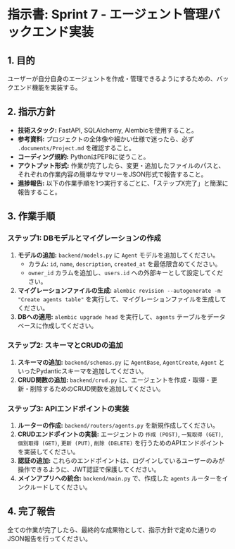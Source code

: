 # 指示書: Sprint 7 - エージェント管理バックエンド実装

## 1. 目的
ユーザーが自分自身のエージェントを作成・管理できるようにするための、バックエンド機能を実装する。

## 2. 指示方針
- **技術スタック:** FastAPI, SQLAlchemy, Alembicを使用すること。
- **参考資料:** プロジェクトの全体像や細かい仕様で迷ったら、必ず `.documents/Project.md` を確認すること。
- **コーディング規約:** PythonはPEP8に従うこと。
- **アウトプット形式:** 作業が完了したら、変更・追加したファイルのパスと、それぞれの作業内容の簡単なサマリーをJSON形式で報告すること。
- **進捗報告:** 以下の作業手順を1つ実行するごとに、「ステップX完了」と簡潔に報告すること。

## 3. 作業手順

### ステップ1: DBモデルとマイグレーションの作成
1.  **モデルの追加:** `backend/models.py` に `Agent` モデルを追加してください。
    - カラム: `id`, `name`, `description`, `created_at` を最低限含めてください。
    - `owner_id` カラムを追加し、`users.id` への外部キーとして設定してください。
2.  **マイグレーションファイルの生成:** `alembic revision --autogenerate -m "Create agents table"` を実行して、マイグレーションファイルを生成してください。
3.  **DBへの適用:** `alembic upgrade head` を実行して、`agents` テーブルをデータベースに作成してください。

### ステップ2: スキーマとCRUDの追加
1.  **スキーマの追加:** `backend/schemas.py` に `AgentBase`, `AgentCreate`, `Agent` といったPydanticスキーマを追加してください。
2.  **CRUD関数の追加:** `backend/crud.py` に、エージェントを作成・取得・更新・削除するためのCRUD関数を追加してください。

### ステップ3: APIエンドポイントの実装
1.  **ルーターの作成:** `backend/routers/agents.py` を新規作成してください。
2.  **CRUDエンドポイントの実装:** エージェントの `作成 (POST)`, `一覧取得 (GET)`, `個別取得 (GET)`, `更新 (PUT)`, `削除 (DELETE)` を行うためのAPIエンドポイントを実装してください。
3.  **認証の追加:** これらのエンドポイントは、ログインしているユーザーのみが操作できるように、JWT認証で保護してください。
4.  **メインアプリへの統合:** `backend/main.py` で、作成した `agents` ルーターをインクルードしてください。

## 4. 完了報告
全ての作業が完了したら、最終的な成果物として、指示方針で定めた通りのJSON報告を行ってください。
